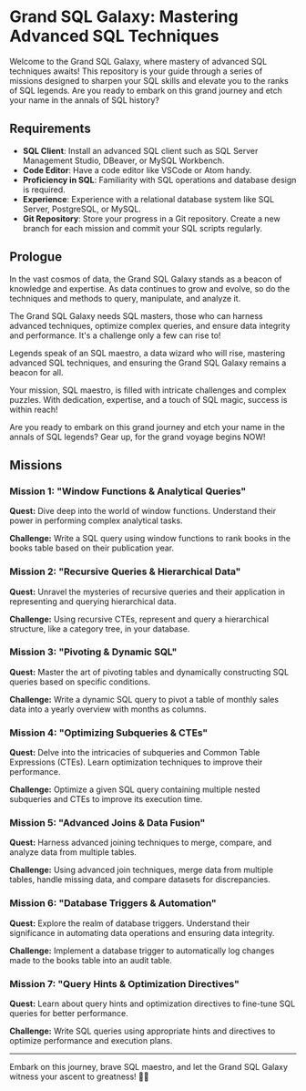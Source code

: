# Grand SQL Galaxy: Mastering Advanced SQL Techniques

Welcome to the Grand SQL Galaxy, where mastery of advanced SQL techniques awaits! This repository is your guide through a series of missions designed to sharpen your SQL skills and elevate you to the ranks of SQL legends. Are you ready to embark on this grand journey and etch your name in the annals of SQL history?

## Requirements
- **SQL Client**: Install an advanced SQL client such as SQL Server Management Studio, DBeaver, or MySQL Workbench.
- **Code Editor**: Have a code editor like VSCode or Atom handy.
- **Proficiency in SQL**: Familiarity with SQL operations and database design is required.
- **Experience**: Experience with a relational database system like SQL Server, PostgreSQL, or MySQL.
- **Git Repository**: Store your progress in a Git repository. Create a new branch for each mission and commit your SQL scripts regularly.

## Prologue
In the vast cosmos of data, the Grand SQL Galaxy stands as a beacon of knowledge and expertise. As data continues to grow and evolve, so do the techniques and methods to query, manipulate, and analyze it.

The Grand SQL Galaxy needs SQL masters, those who can harness advanced techniques, optimize complex queries, and ensure data integrity and performance. It's a challenge only a few can rise to!

Legends speak of an SQL maestro, a data wizard who will rise, mastering advanced SQL techniques, and ensuring the Grand SQL Galaxy remains a beacon for all.

Your mission, SQL maestro, is filled with intricate challenges and complex puzzles. With dedication, expertise, and a touch of SQL magic, success is within reach!

Are you ready to embark on this grand journey and etch your name in the annals of SQL legends? Gear up, for the grand voyage begins NOW!

## Missions
### Mission 1: "Window Functions & Analytical Queries"
**Quest:** Dive deep into the world of window functions. Understand their power in performing complex analytical tasks.

**Challenge:** Write a SQL query using window functions to rank books in the books table based on their publication year.

### Mission 2: "Recursive Queries & Hierarchical Data"
**Quest:** Unravel the mysteries of recursive queries and their application in representing and querying hierarchical data.

**Challenge:** Using recursive CTEs, represent and query a hierarchical structure, like a category tree, in your database.

### Mission 3: "Pivoting & Dynamic SQL"
**Quest:** Master the art of pivoting tables and dynamically constructing SQL queries based on specific conditions.

**Challenge:** Write a dynamic SQL query to pivot a table of monthly sales data into a yearly overview with months as columns.

### Mission 4: "Optimizing Subqueries & CTEs"
**Quest:** Delve into the intricacies of subqueries and Common Table Expressions (CTEs). Learn optimization techniques to improve their performance.

**Challenge:** Optimize a given SQL query containing multiple nested subqueries and CTEs to improve its execution time.

### Mission 5: "Advanced Joins & Data Fusion"
**Quest:** Harness advanced joining techniques to merge, compare, and analyze data from multiple tables.

**Challenge:** Using advanced join techniques, merge data from multiple tables, handle missing data, and compare datasets for discrepancies.

### Mission 6: "Database Triggers & Automation"
**Quest:** Explore the realm of database triggers. Understand their significance in automating data operations and ensuring data integrity.

**Challenge:** Implement a database trigger to automatically log changes made to the books table into an audit table.

### Mission 7: "Query Hints & Optimization Directives"
**Quest:** Learn about query hints and optimization directives to fine-tune SQL queries for better performance.

**Challenge:** Write SQL queries using appropriate hints and directives to optimize performance and execution plans.

---
Embark on this journey, brave SQL maestro, and let the Grand SQL Galaxy witness your ascent to greatness! 🌟🚀
